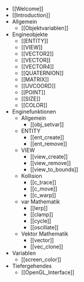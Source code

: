 - [[Welcome]]
- [[Introduction]]
- Allgemein
	- [[Objektvariablen]]
- Engineobjekte
	- [[ENTITY]]
	- [[VIEW]]
	- [[VECTOR2]]
	- [[VECTOR]]
	- [[VECTOR4]]
	- [[QUATERNION]]
	- [[MATRIX]]
	- [[UVCOORD]]
	- [[POINT]]
	- [[SIZE]]
	- [[COLOR]]
- Enginefunktionen
	- Allgemein
		- [[obj_setvar]]
	- ENTITY
		- [[ent_create]]
		- [[ent_remove]]
	- VIEW
		- [[view_create]]
		- [[view_remove]]
		- [[view_to_bounds]]
	- Kollision
		- [[c_trace]]
		- [[c_move]]
		- [[c_warp]]
	- var Mathematik
		- [[lerp]]
		- [[clamp]]
		- [[cycle]]
		- [[oscillate]]
	- Vektor Mathematik
		- [[vector]]
		- [[vec_clone]]
- Variablen
	- [[screen_color]]
- Tiefergehendes
	- [[OpenGL_Interface]]
